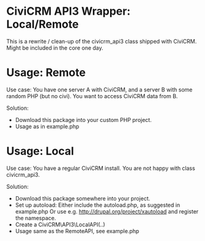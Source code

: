 CiviCRM API3 Wrapper: Local/Remote
=================================

This is a rewrite / clean-up of the civicrm_api3 class shipped with CiviCRM.
Might be included in the core one day.


Usage: Remote
================

Use case:
You have one server A with CiviCRM, and a server B with some random PHP (but no civi).
You want to access CiviCRM data from B.

Solution:
- Download this package into your custom PHP project.
- Usage as in example.php



Usage: Local
===============

Use case:
You have a regular CiviCRM install.
You are not happy with class civicrm_api3.

Solution:
- Download this package somewhere into your project.
- Set up autoload:
  Either include the autoload.php, as suggested in example.php
  Or use e.g. http://drupal.org/project/xautoload and register the namespace.
- Create a CiviCRM\API3\LocalAPI(..)
- Usage same as the RemoteAPI, see example.php
